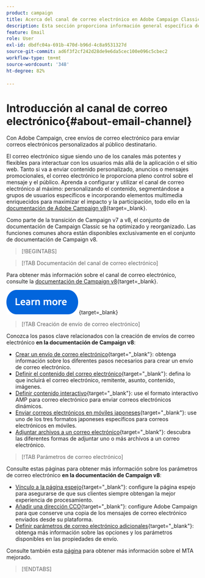 ```yaml
---
product: campaign
title: Acerca del canal de correo electrónico en Adobe Campaign Classic
description: Esta sección proporciona información general específica del canal de correo electrónico en Adobe Campaign
feature: Email
role: User
exl-id: dbdfc04a-691b-470d-b96d-4c8a9531327d
source-git-commit: ad6f3f2cf242d28de9e6da5cec100e096c5cbec2
workflow-type: tm+mt
source-wordcount: '348'
ht-degree: 82%

---
```


# Introducción al canal de correo electrónico{#about-email-channel}

Con Adobe Campaign, cree envíos de correo electrónico para enviar correos electrónicos personalizados al público destinatario.

El correo electrónico sigue siendo uno de los canales más potentes y flexibles para interactuar con los usuarios más allá de la aplicación o el sitio web. Tanto si va a enviar contenido personalizado, anuncios o mensajes promocionales, el correo electrónico le proporciona pleno control sobre el mensaje y el público. Aprenda a configurar y utilizar el canal de correo electrónico al máximo: personalizando el contenido, segmentándose a grupos de usuarios específicos e incorporando elementos multimedia enriquecidos para maximizar el impacto y la participación, todo ello en la [documentación de Adobe Campaign v8](https://experienceleague.adobe.com/es/docs/campaign/campaign-v8/send/emails/email){target=_blank}.

Como parte de la transición de Campaign v7 a v8, el conjunto de documentación de Campaign Classic se ha optimizado y reorganizado. Las funciones comunes ahora están disponibles exclusivamente en el conjunto de documentación de Campaign v8.

>[!BEGINTABS]

>[!TAB Documentación del canal de correo electrónico]

Para obtener más información sobre el canal de correo electrónico, consulte la [documentación de Campaign v8](https://experienceleague.adobe.com/es/docs/campaign/campaign-v8/send/emails/email){target=_blank}.


[![imagen](../../assets/do-not-localize/learn-more-button.svg)](https://experienceleague.adobe.com/es/docs/campaign/campaign-v8/send/emails/email){target=_blank}


>[!TAB Creación de envío de correo electrónico]

Conozca los pasos clave relacionados con la creación de envíos de correo electrónico **en la documentación de Campaign v8**:

* [Crear un envío de correo electrónico](https://experienceleague.adobe.com/docs/campaign/campaign-v8/send/emails/email.html?lang=es){target="_blank"}: obtenga información sobre los diferentes pasos necesarios para crear un envío de correo electrónico.
* [Definir el contenido del correo electrónico](https://experienceleague.adobe.com/docs/campaign/campaign-v8/send/emails/defining-the-email-content.html?lang=es){target="_blank"}: defina lo que incluirá el correo electrónico, remitente, asunto, contenido, imágenes.
* [Definir contenido interactivo](https://experienceleague.adobe.com/docs/campaign/campaign-v8/send/emails/defining-interactive-content.html?lang=es){target="_blank"}: use el formato interactivo AMP para correo electrónico para enviar correos electrónicos dinámicos.
* [Enviar correos electrónicos en móviles japoneses](https://experienceleague.adobe.com/docs/campaign/campaign-v8/send/emails/sending-emails-on-japanese-mobiles.html?lang=es){target="_blank"}: use uno de los tres formatos japoneses específicos para correos electrónicos en móviles.
* [Adjuntar archivos a un correo electrónico](https://experienceleague.adobe.com/docs/campaign/campaign-v8/send/emails/attaching-files.html?lang=es){target="_blank"}: descubra las diferentes formas de adjuntar uno o más archivos a un correo electrónico.


>[!TAB Parámetros de correo electrónico]

Consulte estas páginas para obtener más información sobre los parámetros de correo electrónico **en la documentación de Campaign v8**:

* [Vínculo a la página espejo](https://experienceleague.adobe.com/docs/campaign/campaign-v8/send/emails/mirror-page.html?lang=es){target="_blank"}: configure la página espejo para asegurarse de que sus clientes siempre obtengan la mejor experiencia de procesamiento.
* [Añadir una dirección CCO](https://experienceleague.adobe.com/docs/campaign/campaign-v8/send/emails/email-bcc.html?lang=es){target="_blank"}: configure Adobe Campaign para que conserve una copia de los mensajes de correo electrónico enviados desde su plataforma.
* [Definir parámetros de correo electrónico adicionales](https://experienceleague.adobe.com/docs/campaign/campaign-v8/send/emails/email-parameters.html?lang=es){target="_blank"}: obtenga más información sobre las opciones y los parámetros disponibles en las propiedades de envío.

Consulte también esta [página](sending-with-enhanced-mta.md) para obtener más información sobre el MTA mejorado.

>[!ENDTABS]





<!--
Adobe Campaign lets you mass deliver personalized electronic messages to a target population.

Before starting sending emails:

* Make sure recipient profiles contain at least an email address.
* Learn more about the Adobe Campaign [Delivery best practices](delivery-best-practices.md).
* Read out these sections to learn more about Deliverability: [Deliverability management in Campaign](about-deliverability.md) and [Deliverability best practices guide](https://experienceleague.adobe.com/docs/deliverability-learn/deliverability-best-practice-guide/introduction.html).

The key steps to send an email are as follows:

* [Create an email delivery](creating-an-email-delivery.md)
* [Define the target population](steps-defining-the-target-population.md)
* [Define the email content](defining-the-email-content.md)
* [Send the email](sending-messages.md)
* [Monitor the delivery](about-delivery-monitoring.md)

The sections below provide information that is specific to the email channel. For global information on how to create a delivery, refer to [this section](steps-about-delivery-creation-steps.md).
-->